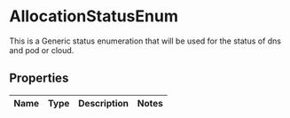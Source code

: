 # AllocationStatusEnum

This is a Generic status enumeration that will be used for the status of dns and pod or cloud.

## Properties

Name | Type | Description | Notes
------------ | ------------- | ------------- | -------------




